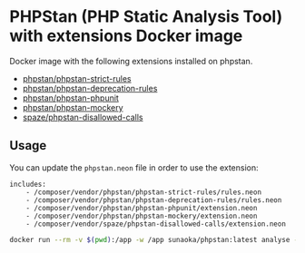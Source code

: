 # PHPStan (PHP Static Analysis Tool) with extensions Docker image

Docker image with the following extensions installed on phpstan.

- [phpstan/phpstan-strict-rules](https://github.com/phpstan/phpstan-strict-rules)
- [phpstan/phpstan-deprecation-rules](https://github.com/phpstan/phpstan-deprecation-rules)
- [phpstan/phpstan-phpunit](https://github.com/phpstan/phpstan-phpunit)
- [phpstan/phpstan-mockery](https://github.com/phpstan/phpstan-mockery)
- [spaze/phpstan-disallowed-calls](https://github.com/spaze/phpstan-disallowed-calls)

## Usage

You can update the `phpstan.neon` file in order to use the extension:

```neon
includes:
    - /composer/vendor/phpstan/phpstan-strict-rules/rules.neon
    - /composer/vendor/phpstan/phpstan-deprecation-rules/rules.neon
    - /composer/vendor/phpstan/phpstan-phpunit/extension.neon
    - /composer/vendor/phpstan/phpstan-mockery/extension.neon
    - /composer/vendor/spaze/phpstan-disallowed-calls/extension.neon
```

```bash
docker run --rm -v $(pwd):/app -w /app sunaoka/phpstan:latest analyse --ansi --memory-limit=-1
```
